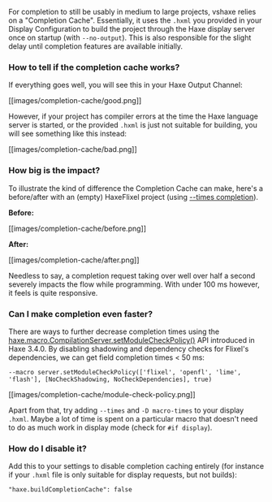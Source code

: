 For completion to still be usably in medium to large projects, vshaxe relies on a "Completion Cache". Essentially, it uses the `.hxml` you provided in your Display Configuration to build the project through the Haxe display server once on startup (with `--no-output`). This is also responsible for the slight delay until completion features are available initially.

### How to tell if the completion cache works?

If everything goes well, you will see this in your Haxe Output Channel:

[[images/completion-cache/good.png]]

However, if your project has compiler errors at the time the Haxe language server is started, or the provided `.hxml` is just not suitable for building, you will see something like this instead:

[[images/completion-cache/bad.png]]

### How big is the impact?

To illustrate the kind of difference the Completion Cache can make, here's a before/after with an (empty) HaxeFlixel project (using [--times completion](/vshaxe/vshaxe/wiki/Completion#--times-completion)).

**Before:**

[[images/completion-cache/before.png]]

**After:**

[[images/completion-cache/after.png]]

Needless to say, a completion request taking over well over half a second severely impacts the flow while programming. With under 100 ms however, it feels is quite responsive.

### Can I make completion even faster?

There are ways to further decrease completion times using the [haxe.macro.CompilationServer.setModuleCheckPolicy()](http://api.haxe.org/haxe/macro/CompilationServer.html?#setModuleCheckPolicy) API introduced in Haxe 3.4.0. By disabling shadowing and dependency checks for Flixel's dependencies, we can get field completion times < 50 ms:

```
--macro server.setModuleCheckPolicy(['flixel', 'openfl', 'lime', 'flash'], [NoCheckShadowing, NoCheckDependencies], true)
```

[[images/completion-cache/module-check-policy.png]]

Apart from that, try adding `--times` and `-D macro-times` to your display `.hxml`. Maybe a lot of time is spent on a particular macro that doesn't need to do as much work in display mode (check for `#if display`).

### How do I disable it?

Add this to your settings to disable completion caching entirely (for instance if your `.hxml` file is only suitable for display requests, but not builds):

```
"haxe.buildCompletionCache": false
```